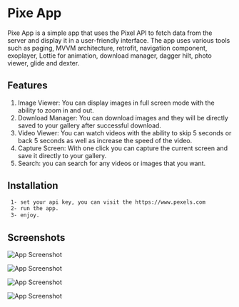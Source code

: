 
# Pixe App

Pixe App is a simple app that uses the Pixel API to fetch data from the server and display it in a user-friendly interface. The app uses various tools such as paging, MVVM architecture, retrofit, navigation component, exoplayer, Lottie for animation, download manager, dagger hilt, photo viewer, glide and dexter.
 
## Features 

1. Image Viewer: You can display images in full screen mode with the ability to zoom in and out. 
2. Download Manager: You can download images and they will be directly saved to your gallery after successful download. 
3. Video Viewer: You can watch videos with the ability to skip 5 seconds or back 5 seconds as well as increase the speed of the video. 
4. Capture Screen: With one click you can capture the current screen and save it directly to your gallery. 
5. Search: you can search for any videos or images that you want.




## Installation



```bash
 1- set your api key, you can visit the https://www.pexels.com
 2- run the app.
 3- enjoy.
```
    
## Screenshots


![App Screenshot](https://ibb.co/XWbX6g7)

![App Screenshot](https://ibb.co/gDXfq8f)

![App Screenshot](https://ibb.co/gF1rzP5)

![App Screenshot](https://ibb.co/BzbydH1)

 





